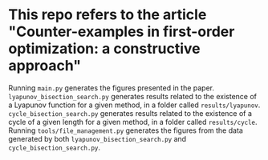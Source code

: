 # This repo refers to the article "Counter-examples in first-order optimization: a constructive approach"

Running `main.py` generates the figures presented in the paper.
`lyapunov_bisection_search.py` generates results related to the existence of a Lyapunov function for a given method, in a folder called `results/lyapunov`.
`cycle_bisection_search.py` generates results related to the existence of a cycle of a given length for a given method, in a folder called `results/cycle`.
Running `tools/file_management.py` generates the figures from the data generated by both `lyapunov_bisection_search.py` and `cycle_bisection_search.py`.
